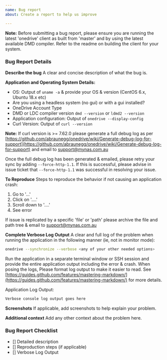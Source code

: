 ```yaml
---
name: Bug report
about: Create a report to help us improve

---
```

**Note:** Before submitting a bug report, please ensure you are running the latest 'onedrive' client as built from 'master' and by using the latest available DMD compiler. Refer to the readme on building the client for your system.

### Bug Report Details ###
**Describe the bug**
A clear and concise description of what the bug is.

**Application and Operating System Details:**
*   OS: Output of `uname -a` & provide your OS & version (CentOS 6.x, Ubuntu 18.x etc)
*   Are you using a headless system (no gui) or with a gui installed?
*   OneDrive Account Type
*   DMD or LDC compiler version `dmd --version` or `ldmd2 --version`
*   Application configuration: Output of `onedrive --display-config`
*   Curl Version: Output of `curl --version`

**Note:** If curl version is >= 7.62.0 please generate a full debug log as per [https://github.com/abraunegg/onedrive/wiki/Generate-debug-log-for-support](https://github.com/abraunegg/onedrive/wiki/Generate-debug-log-for-support) and email to support@mynas.com.au

Once the full debug log has been generated & emailed, please retry your sync by adding `--force-http-1.1`. If this is successful, please advise in issue ticket that `--force-http-1.1` was successful in resolving your issue.

**To Reproduce**
Steps to reproduce the behavior if not causing an application crash:
1.  Go to '...'
2.  Click on '....'
3.  Scroll down to '....'
4.  See error

If issue is replicated by a specific 'file' or 'path' please archive the file and path tree & email to support@mynas.com.au 

**Complete Verbose Log Output**
A clear and full log of the problem when running the application in the following manner (ie, not in monitor mode):
```bash
onedrive --synchronize --verbose <any of your other needed options>
```

Run the application in a separate terminal window or SSH session and provide the entire application output including the error & crash. When posing the logs, Please format log output to make it easier to read. See [https://guides.github.com/features/mastering-markdown/](https://guides.github.com/features/mastering-markdown/) for more details.

Application Log Output:
```bash
Verbose console log output goes here
```

**Screenshots**
If applicable, add screenshots to help explain your problem.

**Additional context**
Add any other context about the problem here.

### Bug Report Checklist ###
*   [] Detailed description
*   [] Reproduction steps (if applicable)
*   [] Verbose Log Output
